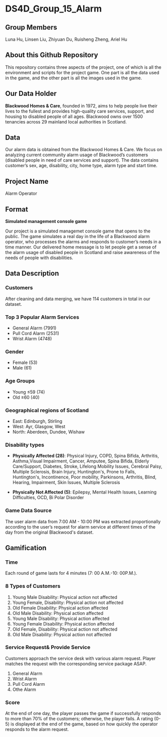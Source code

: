 # DS4D_Group_15_Alarm
## Group Members
Luna Hu, Linsen Liu, Zhiyuan Du, Ruisheng Zheng, Ariel Hu

## About this Github Repository
This repository contains three aspects of the project, one of which is all the environment and scripts for the project game. One part is all the data used in the game, and the other part is all the images used in the game.

## Our Data Holder
**Blackwood Homes & Care**, founded in 1972, aims to help people live their lives to the fullest and provides high-quality care services, support, and housing to disabled people of all ages. Blackwood owns over 1500 tenancies across 29 mainland local authorities in Scotland.

## Data
Our alarm data is obtained from the Blackwood Homes & Care. We focus on analyzing current community alarm usage of Blackwood’s customers (disabled people in need of care services and support). The data contains customer’s sex, age, disability, city, home type, alarm type and start time.

## Project Name
Alarm Operator

## Format
**Simulated management console game**

Our project is a simulated managemet console game that opens to the public.
The game simulates a real day in the life of a Blackwood alarm operator, who processes the alarms and responds to customer’s needs in a time manner.
Our delivered home message is to let people get a sense of the alarm usage of disabled people in Scotland and raise awareness of the needs of people with disabilities.

## Data Description
### Customers
After cleaning and data merging, we have 114 customers in total in our dataset.

### Top 3 Popular Alarm Services
* General Alarm (7991)
* Pull Cord Alarm (2531)
* Wrist Alarm (4748)

### Gender
* Female (53)
* Male (61)

### Age Groups
* Young ≤59 (74)
* Old ≥60 (40)

### Geographical regions of Scotland
* East: Edinburgh, Stirling
* West: Ayr, Glasgow, West
* North: Aberdeen, Dundee, Wishaw

### Disability types
* **Physically Affected (28)**: Physical Injury, COPD, Spina Bifida, Arthritis, Asthma,Visual Impairment, Cancer, Amputee, Spina Bifida, Elderly Care/Support, Diabetes, Stroke, Lifelong Mobility Issues, Cerebral Palsy, Multiple Sclerosis, Brain Injury, Huntington's, Prone to Falls, Huntington's, Incontinence, Poor mobility, Parkinsons, Arthritis, Blind, Hearing, Impairment, Skin Issues, Multiple Sclerosis

* **Physically Not Affected (5)**: Epilepsy, Mental Health Issues, Learning Difficulties, OCD, Bi Polar Disorder

### Game Data Source
The user alarm data from 7:00 AM - 10:00 PM was extracted proportionally according to the user’s request for alarm service at different times of the day from the original Blackwood's dataset.

## Gamification
### Time
Each round of game lasts for 4 minutes (7: 00 A.M.-10: 00P.M.).

### 8 Types of Customers
1. Young Male Disability: Physical action not affected 
2. Young Female, Disability: Physical action not affected
3. Old Female Disability: Physical action affected
4. Old Male Disability: Physical action affected
5. Young Male Disability: Physical action affected
6. Young Female Disability: Physical action affected
7. Old Female, Disability: Physical action not affected
8. Old Male Disability: Physical action not affected

### Service Request&  Provide Service
Customers approach the service desk with various alarm request. Player matches the request with the corresponding service package ASAP.
1. General Alarm
2. Wrist Alarm
3. Pull Cord Alarm
4. Othe Alarm

### Score
At the end of one day, the player passes the game if successfully responds to more than 70% of the customers; otherwise, the player fails. A rating (0-5) is displayed at the end of the game, based on how quickly the operator responds to the alarm request. 
